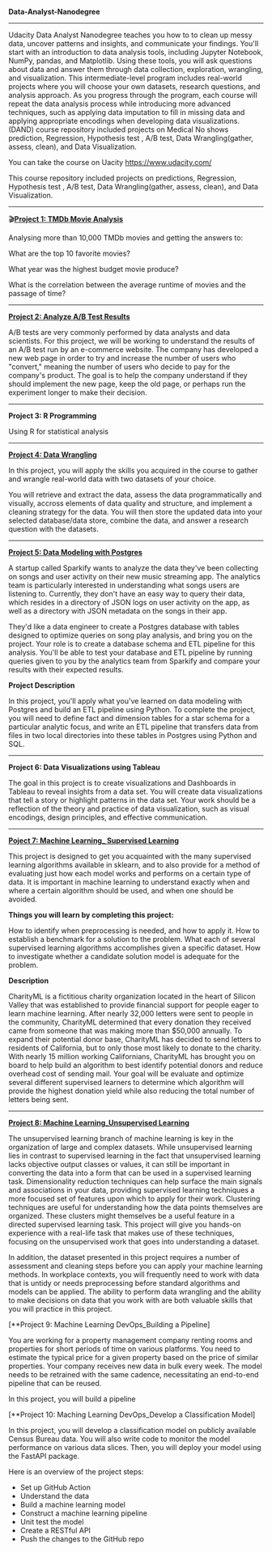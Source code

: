 **Data-Analyst-Nanodegree**

***
Udacity Data Analyst Nanodegree teaches you how to to clean up messy data, uncover patterns and insights, and communicate your findings. You'll start with an introduction to data analysis tools, including Jupyter Notebook, NumPy, pandas, and Matplotlib. Using these tools, you will ask questions about data and answer them through data collection, exploration, wrangling, and visualization. This intermediate-level program includes real-world projects where you will choose your own datasets, research questions, and analysis approach. As you progress through the program, each course will repeat the data analysis process while introducing
more advanced techniques, such as applying data imputation to fill in missing data and applying appropriate encodings when developing data visualizations.  (DAND) course repository included projects on Medical No shows prediction, Regression, Hypothesis test , A/B test, Data Wrangling(gather, assess, clean), and Data Visualization.

You can take the course on Uacity https://www.udacity.com/

This course repository included projects on predictions, Regression, Hypothesis test , A/B test, Data Wrangling(gather, assess, clean), and Data Visualization.

***

🎬[**Project 1: TMDb Movie Analysis**](https://github.com/NatoshaM/Udacity-Data-Analyst-Nanodegree/blob/main/Project%201%20_TMDb%20Movie%20Data%20Analysis/Investigate_a_Dataset.ipynb)

Analysing more than 10,000 TMDb movies and getting the answers to: 

What are the top 10 favorite movies? 

What year was the highest budget movie produce? 

What is the correlation between the average runtime of movies and the passage of time?

***

[**Project 2: Analyze A/B Test Results**](https://github.com/NatoshaM/Udacity-Data-Analyst-Nanodegree/blob/main/Project%202_%20AB%20Testing/Analyze_ab_test_results_notebook_new.ipynb)

A/B tests are very commonly performed by data analysts and data scientists. For this project, we will be working to understand the results of an A/B test run by an e-commerce website. The company has developed a new web page in order to try and increase the number of users who "convert," meaning the number of users who decide to pay for the company's product. The goal is to  help the company understand if they should implement the new page, keep the old page, or perhaps run the experiment longer to make their decision.


***

**Project 3: R Programming**

Using R for statistical analysis

***

[**Project 4: Data Wrangling**](https://github.com/NatoshaM/Udacity-Data-Analyst-Nanodegree/blob/main/Project%204_Data%20Wrangling/Data_Wrangling_Project_Template.ipynb)

In this project, you will apply the skills you acquired in the course to gather and wrangle real-world data with two datasets of your choice.

You will retrieve and extract the data, assess the data programmatically and visually, accross elements of data quality and structure, and implement a cleaning strategy for the data. You will then store the updated data into your selected database/data store, combine the data, and answer a research question with the datasets.

***

[**Project 5: Data Modeling with Postgres**](https://github.com/NatoshaM/Udacity-Data-Analyst-Nanodegree/blob/main/Project%205_Data%20Modeling%20with%20Postgres/etl.ipynb)


A startup called Sparkify wants to analyze the data they've been collecting on songs and user activity on their new music streaming app. The analytics team is particularly interested in understanding what songs users are listening to. Currently, they don't have an easy way to query their data, which resides in a directory of JSON logs on user activity on the app, as well as a directory with JSON metadata on the songs in their app.

They'd like a data engineer to create a Postgres database with tables designed to optimize queries on song play analysis, and bring you on the project. Your role is to create a database schema and ETL pipeline for this analysis. You'll be able to test your database and ETL pipeline by running queries given to you by the analytics team from Sparkify and compare your results with their expected results.

**Project Description**

In this project, you'll apply what you've learned on data modeling with Postgres and build an ETL pipeline using Python. To complete the project, you will need to define fact and dimension tables for a star schema for a particular analytic focus, and write an ETL pipeline that transfers data from files in two local directories into these tables in Postgres using Python and SQL.

***

**Project 6: Data Visualizations using Tableau**

The goal in this project is to create visualizations and Dashboards in Tableau to reveal insights from a data set. You will create data visualizations that tell a story or highlight patterns in the data set. Your work should be a reflection of the theory and practice of data visualization, such as visual encodings, design principles, and effective communication.

***

[**Poject 7: Machine Learning_ Supervised Learning**](https://github.com/NatoshaM/Udacity-Data-Analyst-Nanodegree/blob/main/Project_7%20Machine%20Learning_%20Supervised%20Learning/finding_donors.ipynb)

This project is designed to get you acquainted with the many supervised learning algorithms available in sklearn, and to also provide for a method of evaluating just how each model works and performs on a certain type of data. It is important in machine learning to understand exactly when and where a certain algorithm should be used, and when one should be avoided.

**Things you will learn by completing this project:**

How to identify when preprocessing is needed, and how to apply it.
How to establish a benchmark for a solution to the problem.
What each of several supervised learning algorithms accomplishes given a specific dataset.
How to investigate whether a candidate solution model is adequate for the problem.

**Description**

CharityML is a fictitious charity organization located in the heart of Silicon Valley that was established to provide financial support for people eager to learn machine learning. After nearly 32,000 letters were sent to people in the community, CharityML determined that every donation they received came from someone that was making more than $50,000 annually. To expand their potential donor base, CharityML has decided to send letters to residents of California, but to only those most likely to donate to the charity. With nearly 15 million working Californians, CharityML has brought you on board to help build an algorithm to best identify potential donors and reduce overhead cost of sending mail. Your goal will be evaluate and optimize several different supervised learners to determine which algorithm will provide the highest donation yield while also reducing the total number of letters being sent.

***

[**Project 8: Machine Learning_Unsupervised Learning**](https://github.com/NatoshaM/Udacity-Data-Analyst-Nanodegree/blob/main/Project_8%20Machine%20Learning_Unsupervised%20Learning/Identify_Customer_Segments%20.ipynb)


The unsupervised learning branch of machine learning is key in the organization of large and complex datasets. While unsupervised learning lies in contrast to supervised learning in the fact that unsupervised learning lacks objective output classes or values, it can still be important in converting the data into a form that can be used in a supervised learning task. Dimensionality reduction techniques can help surface the main signals and associations in your data, providing supervised learning techniques a more focused set of features upon which to apply for their work. Clustering techniques are useful for understanding how the data points themselves are organized. These clusters might themselves be a useful feature in a directed supervised learning task. This project will give you hands-on experience with a real-life task that makes use of these techniques, focusing on the unsupervised work that goes into understanding a dataset.

In addition, the dataset presented in this project requires a number of assessment and cleaning steps before you can apply your machine learning methods. In workplace contexts, you will frequently need to work with data that is untidy or needs preprocessing before standard algorithms and models can be applied. The ability to perform data wrangling and the ability to make decisions on data that you work with are both valuable skills that you will practice in this project.

[**Project 9: Machine Learning DevOps_Building a Pipeline]

You are working for a property management company renting rooms and properties for short periods of time on various platforms. You need to estimate the typical price for a given property based on the price of similar properties. Your company receives new data in bulk every week. The model needs to be retrained with the same cadence, necessitating an end-to-end pipeline that can be reused.

In this project, you will build a pipeline

[**Project 10: Maching Learning DevOps_Develop a Classification Model]

In this project, you will develop a classification model on publicly available Census Bureau data. You will also write code to monitor the model performance on various data slices. Then, you will deploy your model using the FastAPI package.

Here is an overview of the project steps:

  * Set up GitHub Action
  * Understand the data
  * Build a machine learning model
  * Construct a machine learning pipeline
  * Unit test the model
  * Create a RESTful API
  * Push the changes to the GitHub repo
